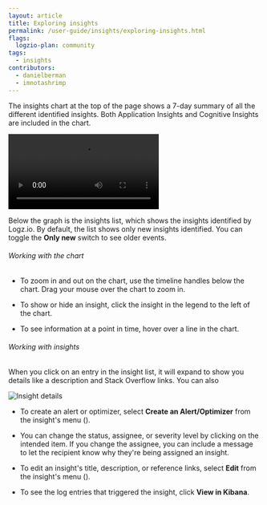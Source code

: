 ```yaml
---
layout: article
title: Exploring insights
permalink: /user-guide/insights/exploring-insights.html
flags:
  logzio-plan: community
tags:
  - insights
contributors:
  - danielberman
  - imnotashrimp
---
```


The insights chart at the top of the page shows a 7-day summary of all the different identified insights. Both Application Insights and Cognitive Insights are included in the chart.

<video autoplay loop>
  <source src="{{site.baseurl}}/videos/insights/insights--chart-interaction.mp4" type="video/mp4" />
</video>

Below the graph is the insights list, which shows the insights identified by Logz.io. By default, the list shows only new insights identified. You can toggle the **Only new** switch to see older events.

###### Working with the chart

* To zoom in and out on the chart, use the timeline handles below the chart. Drag your mouse over the chart to zoom in.

* To show or hide an insight, click the insight in the legend to the left of the chart.

* To see information at a point in time, hover over a line in the chart.

###### Working with insights

When you click on an entry in the insight list, it will expand to show you details like a description and Stack Overflow links. You can also 

![Insight details]({{site.baseurl}}/images/insights/insights--insight-details.png)

* To create an alert or optimizer, select **Create an Alert/Optimizer** from the insight's menu (<i class="li li-ellipsis-v"></i>). 

* You can change the status, assignee, or severity level by clicking on the intended item. If you change the assignee, you can include a message to let the recipient know why they're being assigned an insight.

* To edit an insight's title, description, or reference links, select **Edit** from the insight's menu (<i class="li li-ellipsis-v"></i>).

* To see the log entries that triggered the insight, click **View in Kibana**.